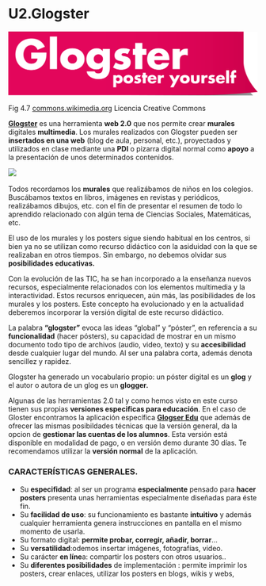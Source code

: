 # U2.Glogster


![](img/Glogster_Logo.png)


Fig 4.7 [commons.wikimedia.org](http://www.google.es/url?sa=i&source=images&cd=&docid=mD-89oKCH8K4iM&tbnid=cT27_aQZ8YueUM:&ved=0CAcQjB0wAA&url=http%3A%2F%2Fcommons.wikimedia.org%2Fwiki%2FFile%3AGlogster_Logo.png&ei=HTqNUoKLKfOZ0AX_lwE&psig=AFQjCNHbQ0Hi8o5H18quSRIa-wMb0MFFGA&ust=1385073565728815) Licencia Creative Commons

**[Glogster](http://apiedeaula.blogspot.com/2009/08/glogsterando-sin-acentos-ni-n.html)** es una herramienta **web 2.0** que nos permite crear **murales** digitales **multimedia**. Los murales realizados con Glogster pueden ser **insertados en una web** (blog de aula, personal, etc.), proyectados y utilizados en clase mediante una **PDI** o pizarra digital normal como **apoyo** a la presentación de unos determinados contenidos.


![](http://counters.gigya.com/wildfire/IMP/CXNID=2000002.0NXC/bT*xJmx*PTEyNzg1NzU5ODk1NDUmcHQ9MTI3ODU3NTk5NDYxNyZwPTIyMTYzMSZkPSZnPTImbz1lNzg*ZTIzZmZjYWU*ZDAxYTlh/NDViMDdlYjkxMjczOCZvZj*w.gif)


Todos recordamos los **murales** que realizábamos de niños en los colegios. Buscábamos textos en libros, imágenes en revistas y periódicos, realizábamos dibujos, etc. con el fin de presentar el resumen de todo lo aprendido relacionado con algún tema de Ciencias Sociales, Matemáticas, etc.

El uso de los murales y los posters sigue siendo habitual en los centros, si bien ya no se utilizan como recurso didáctico con la asiduidad con la que se realizaban en otros tiempos. Sin embargo, no debemos olvidar sus **posibilidades educativas.**

Con la evolución de las TIC, ha se han incorporado a la enseñanza nuevos recursos, especialmente relacionados con los elementos multimedia y la interactividad. Estos recursos enriquecen, aún más, las posibilidades de los murales y los posters. Este concepto ha evolucionado y en la actualidad deberemos incorporar la versión digital de este recurso didáctico.

La palabra **“glogster”** evoca las ideas “global” y “póster”, en referencia a su **funcionalidad** (hacer pósters), su capacidad de mostrar en un mismo documento todo tipo de archivos (audio, video, texto) y su **accesibilidad** desde cualquier lugar del mundo. Al ser una palabra corta, además denota sencillez y rapidez.

Glogster ha generado un vocabulario propio: un póster digital es un **glog** y el autor o autora de un glog es un **glogger.**

Algunas de las herramientas 2.0 tal y como hemos visto en este curso tienen sus propias **versiones especificas para educación**. En el caso de Gloster encontramos la aplicación específica [**Glogser Edu**](http://edu.glogster.com/) que además de ofrecer las mismas posibildades técnicas que la versión general, da la opcion de **gestionar las cuentas de los alumnos**. Esta versión está disponible en modalidad de pago, o en versión demo durante 30 días. Te recomendamos utilizar la **versión normal** de la aplicación.  

### CARACTERÍSTICAS GENERALES.

*   Su **especifidad**: al ser un programa **especialmente** pensado para **hacer posters** presenta unas herramientas especialmente diseñadas para éste fin.
*   Su **facilidad de uso**: su funcionamiento es bastante **intuitivo** y además cualquier herramienta genera instrucciones en pantalla en el mismo momento de usarla.
*   Su formato digital: **permite probar, corregir, añadir, borrar**...
*   Su **versatilidad**:odemos insertar imágenes, fotografías, video.
*   Su carácter **en líne**a: compartir los posters con otros usuarios..
*   Su **diferentes posibilidades** de implementación : permite imprimir los posters, crear enlaces, utilizar los posters en blogs, wikis y webs,


